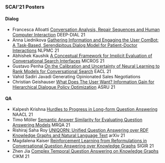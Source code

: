 ### SCAI'21 Posters


#### Dialog

* Francesca Alloatti  [Conversation Analysis, Repair Sequences and Human Computer Interaction](https://iris.unito.it/retrieve/handle/2318/1795726/778855/Deep_Dial_submission%20%284%29.pdf)  DEEP-DIAL 21
* Anna Liednikova [Gathering Information and Engaging the User ComBot: A Task-Based, Serendipitous Dialog Model for Patient-Doctor Interactions](https://aclanthology.org/2021.nlpmc-1.3.pdf)    NLPMC 21
* Abhishek Kaushik    [A Conceptual Framework for Implicit Evaluation of Conversational Search Interfaces](https://micros2021.github.io/pubs/Kaushik_MICROS2021.pdf)  MICROS 21
* Gustavo Penha   [On the Calibration and Uncertainty of Neural Learning to Rank Models for Conversational Search](https://aclanthology.org/2021.eacl-main.12.pdf)  EACL 21
* Vahid Sadiri Javadi Generating Opinionated Sales Negotiations
* Christian Geishauser    [What Does The User Want? Information Gain for Hierarchical Dialogue Policy Optimization](https://arxiv.org/pdf/2109.07129.pdf) ASRU 21


#### QA

* Kalpesh Krishna [Hurdles to Progress in Long-form Question Answering](https://arxiv.org/pdf/2103.06332.pdf) NAACL 21
* Timo Möller [Semantic Answer Similarity for Evaluating Question Answering Models](https://arxiv.org/pdf/2108.06130.pdf) MRQA 21
* Rishiraj Saha Roy   [UNIQORN: Unified Question Answering over RDF Knowledge Graphs and Natural Language Text](https://arxiv.org/pdf/2108.08614.pdf) arXiv 21
* Magdalena Kaiser    [Reinforcement Learning from Reformulations in Conversational Question Answering over Knowledge Graphs](https://arxiv.org/pdf/2105.04850.pdf)   SIGIR 21
* Zhen Jia    [Complex Temporal Question Answering on Knowledge Graphs](https://arxiv.org/pdf/2109.08935.pdf) CIKM 21
